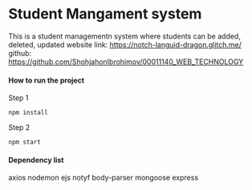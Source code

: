 # Student Mangament system

This is a student managementn system where students can be added, deleted, updated
website link: https://notch-languid-dragon.glitch.me/
github: https://github.com/ShohjahonIbrohimov/00011140_WEB_TECHNOLOGY

#### How to run the project

Step 1

```
npm install
```

Step 2

```
npm start
```

#### Dependency list

axios
nodemon
ejs
notyf
body-parser
mongoose
express
